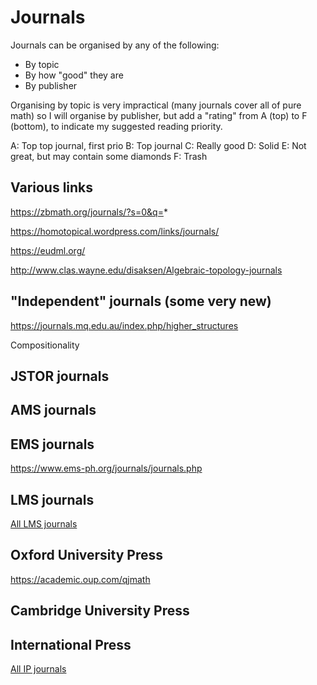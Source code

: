 # Journals

Journals can be organised by any of the following:

- By topic
- By how "good" they are
- By publisher

Organising by topic is very impractical (many journals cover all of pure math) so I will organise by publisher, but add a "rating" from A (top) to F (bottom), to indicate my suggested reading priority.

A: Top top journal, first prio
B: Top journal
C: Really good
D: Solid
E: Not great, but may contain some diamonds
F: Trash

## Various links

https://zbmath.org/journals/?s=0&q=*

https://homotopical.wordpress.com/links/journals/

https://eudml.org/

http://www.clas.wayne.edu/disaksen/Algebraic-topology-journals


## "Independent" journals (some very new)

https://journals.mq.edu.au/index.php/higher_structures

Compositionality



## JSTOR journals


## AMS journals

## EMS journals

https://www.ems-ph.org/journals/journals.php

## LMS journals
[All LMS journals](https://www.lms.ac.uk/publications/journals)

## Oxford University Press

https://academic.oup.com/qjmath

## Cambridge University Press


## International Press
[All IP journals](http://intlpress.com/site/pub/pages/journals/_home/contentonline/index.html)
